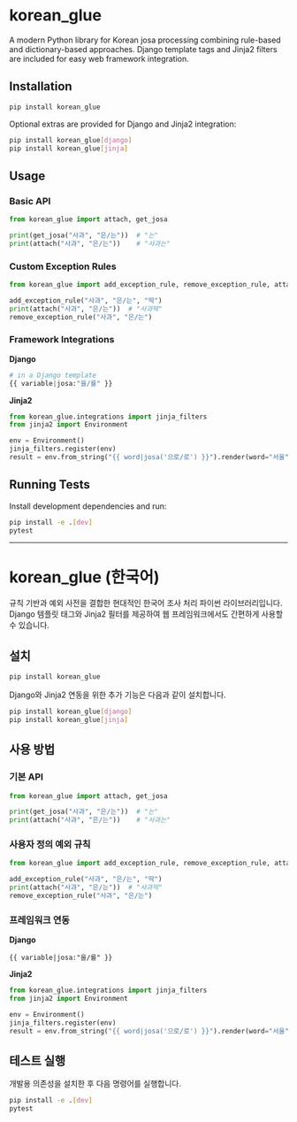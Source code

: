 # korean_glue

A modern Python library for Korean josa processing combining rule-based and dictionary-based approaches. Django template tags and Jinja2 filters are included for easy web framework integration.

## Installation

```bash
pip install korean_glue
```

Optional extras are provided for Django and Jinja2 integration:

```bash
pip install korean_glue[django]
pip install korean_glue[jinja]
```

## Usage

### Basic API

```python
from korean_glue import attach, get_josa

print(get_josa("사과", "은/는"))  # "는"
print(attach("사과", "은/는"))    # "사과는"
```

### Custom Exception Rules

```python
from korean_glue import add_exception_rule, remove_exception_rule, attach

add_exception_rule("사과", "은/는", "딱")
print(attach("사과", "은/는"))  # "사과딱"
remove_exception_rule("사과", "은/는")
```

### Framework Integrations

**Django**

```python
# in a Django template
{{ variable|josa:"을/를" }}
```

**Jinja2**

```python
from korean_glue.integrations import jinja_filters
from jinja2 import Environment

env = Environment()
jinja_filters.register(env)
result = env.from_string("{{ word|josa('으로/로') }}").render(word="서울")
```

## Running Tests

Install development dependencies and run:

```bash
pip install -e .[dev]
pytest
```

---

# korean_glue (한국어)

규칙 기반과 예외 사전을 결합한 현대적인 한국어 조사 처리 파이썬 라이브러리입니다. Django 템플릿 태그와 Jinja2 필터를 제공하여 웹 프레임워크에서도 간편하게 사용할 수 있습니다.

## 설치

```bash
pip install korean_glue
```

Django와 Jinja2 연동을 위한 추가 기능은 다음과 같이 설치합니다.

```bash
pip install korean_glue[django]
pip install korean_glue[jinja]
```

## 사용 방법

### 기본 API

```python
from korean_glue import attach, get_josa

print(get_josa("사과", "은/는"))  # "는"
print(attach("사과", "은/는"))    # "사과는"
```

### 사용자 정의 예외 규칙

```python
from korean_glue import add_exception_rule, remove_exception_rule, attach

add_exception_rule("사과", "은/는", "딱")
print(attach("사과", "은/는"))  # "사과딱"
remove_exception_rule("사과", "은/는")
```

### 프레임워크 연동

**Django**

```django
{{ variable|josa:"을/를" }}
```

**Jinja2**

```python
from korean_glue.integrations import jinja_filters
from jinja2 import Environment

env = Environment()
jinja_filters.register(env)
result = env.from_string("{{ word|josa('으로/로') }}").render(word="서울")
```

## 테스트 실행

개발용 의존성을 설치한 후 다음 명령어를 실행합니다.

```bash
pip install -e .[dev]
pytest
```
